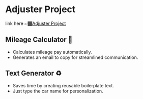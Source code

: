 # Adjuster Project  
link here 👉🏾[Adjuster Project](https://meliman23.github.io/adjuster-project/)

## Mileage Calculator 🚗  
- Calculates mileage pay automatically.  
- Generates an email to copy for streamlined communication.  

## Text Generator ♻️ 
- Saves time by creating reusable boilerplate text.  
- Just type the car name for personalization.  
